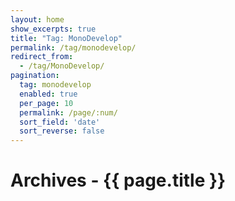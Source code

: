 ```yaml
---
layout: home
show_excerpts: true
title: "Tag: MonoDevelop"
permalink: /tag/monodevelop/
redirect_from:
  - /tag/MonoDevelop/
pagination:
  tag: monodevelop
  enabled: true
  per_page: 10
  permalink: /page/:num/
  sort_field: 'date'
  sort_reverse: false
---
```


<h1>Archives - {{ page.title }}</h1>

